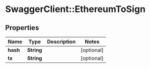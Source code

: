 # SwaggerClient::EthereumToSign

## Properties
Name | Type | Description | Notes
------------ | ------------- | ------------- | -------------
**hash** | **String** |  | [optional] 
**tx** | **String** |  | [optional] 


